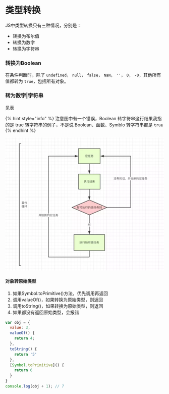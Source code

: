 # 类型转换

JS中类型转换只有三种情况，分别是：

* 转换为布尔值
* 转换为数字
* 转换为字符串

### 转换为Boolean

在条件判断时，除了 `undefined`， `null`， `false`， `NaN`， `''`， `0`， `-0`，其他所有值都转为 `true`，包括所有对象。

### 转为数字\|字符串

见表

{% hint style="info" %}
注意图中有一个错误，Boolean 转字符串这行结果我指的是 true 转字符串的例子，不是说 Boolean、函数、Symblo 转字符串都是 `true`
{% endhint %}

![](../.gitbook/assets/image%20%2865%29.png)

#### 对象转原始类型

1. 如果Symbol.toPrimitive\(\)方法，优先调用再返回
2. 调用valueOf\(\)，如果转换为原始类型，则返回
3. 调用toString\(\)，如果转换为原始类型，则返回
4. 如果都没有返回原始类型，会报错

```javascript
var obj = {
  value: 3,
  valueOf() {
    return 4;
  },
  toString() {
    return '5'
  },
  [Symbol.toPrimitive]() {
    return 6
  }
}
console.log(obj + 1); // 7
```

